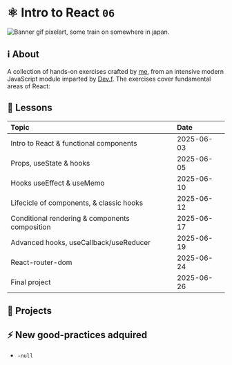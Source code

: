 # ⚛️ Intro to React `06`

![Banner gif pixelart, some train on somewhere in japan.](https://i.pinimg.com/originals/6a/be/94/6abe94901928b887d3227ef605969a09.gif)

## ℹ️ About

A collection of hands-on exercises crafted by [me](https://github.com/JonyR3G0), from an intensive modern JavaScript module imparted by [Dev.f](https://devf.la/). The exercises cover fundamental areas of React:

## 🏫 Lessons

| Topic                                          | Date       |
| :--------------------------------------------- | :--------- |
| Intro to React & functional components         | 2025-06-03 |
| Props, useState & hooks                        | 2025-06-05 |
| Hooks useEffect & useMemo                      | 2025-06-10 |
| Lifecicle of components, & classic hooks       | 2025-06-12 |
| Conditional rendering & components composition | 2025-06-17 |
| Advanced hooks, useCallback/useReducer         | 2025-06-19 |
| React-router-dom                               | 2025-06-24 |
| Final project                                  | 2025-06-26 |

## 🔨 Projects

## ⚡ New good-practices adquired

- `-null`

